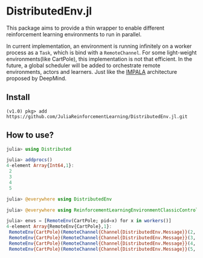 # DistributedEnv.jl

This package aims to provide a thin wrapper to enable different reinforcement learning environments to run in parallel.

In current implementation, an environment is running infinitely on a worker process as a `Task`, which is bind with a `RemoteChannel`.
For some light-weight environments(like CartPole), this implementation is not that efficient. In the future, a global scheduler will be added to  orchestrate remote environments, actors and learners. Just like the [IMPALA](https://deepmind.com/blog/impala-scalable-distributed-deeprl-dmlab-30/) architecture proposed by DeepMind.

## Install

```
(v1.0) pkg> add https://github.com/JuliaReinforcementLearning/DistributedEnv.jl.git
```

## How to use?

```julia
julia> using Distributed

julia> addprocs()
4-element Array{Int64,1}:
 2
 3
 4
 5

julia> @everywhere using DistributedEnv

julia> @everywhere using ReinforcementLearningEnvironmentClassicControl

julia> envs = [RemoteEnv(CartPole; pid=x) for x in workers()]
4-element Array{RemoteEnv{CartPole},1}:
 RemoteEnv{CartPole}(RemoteChannel{Channel{DistributedEnv.Message}}(2, 1, 38), ReinforcementLearningBase.DiscreteSpace(2, 1))
 RemoteEnv{CartPole}(RemoteChannel{Channel{DistributedEnv.Message}}(3, 1, 43), ReinforcementLearningBase.DiscreteSpace(2, 1))
 RemoteEnv{CartPole}(RemoteChannel{Channel{DistributedEnv.Message}}(4, 1, 48), ReinforcementLearningBase.DiscreteSpace(2, 1))
 RemoteEnv{CartPole}(RemoteChannel{Channel{DistributedEnv.Message}}(5, 1, 53), ReinforcementLearningBase.DiscreteSpace(2, 1))
```